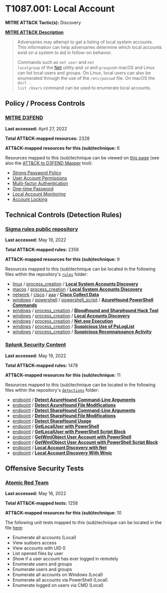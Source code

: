 # T1087.001: Local Account
**MITRE ATT&CK Tactic(s):** Discovery

**[MITRE ATT&CK Description](https://attack.mitre.org/techniques/T1087/001)**
<blockquote>Adversaries may attempt to get a listing of local system accounts. This information can help adversaries determine which local accounts exist on a system to aid in follow-on behavior.

Commands such as <code>net user</code> and <code>net localgroup</code> of the [Net](https://attack.mitre.org/software/S0039) utility and <code>id</code> and <code>groups</code>on macOS and Linux can list local users and groups. On Linux, local users can also be enumerated through the use of the <code>/etc/passwd</code> file. On macOS the <code>dscl . list /Users</code> command can be used to enumerate local accounts.</blockquote>

## Policy / Process Controls
### [MITRE D3FEND](https://d3fend.mitre.org/)
**Last accessed:** April 27, 2022

**Total ATT&CK-mapped resources:** 2328

**ATT&CK-mapped resources for this (sub)technique:** 6

Resources mapped to this (sub)technique can be viewed on [this page](https://d3fend.mitre.org/) (see also the [ATT&CK to D3FEND Mapper](https://d3fend.mitre.org/tools/attack-mapper) tool):

* [Strong Password Policy](https://d3fend.mitre.org/techniques/d3f:StrongPasswordPolicy)
* [User Account Permissions](https://d3fend.mitre.org/techniques/d3f:UserAccountPermissions)
* [Multi-factor Authentication](https://d3fend.mitre.org/techniques/d3f:Multi-factorAuthentication)
* [One-time Password](https://d3fend.mitre.org/techniques/d3f:One-timePassword)
* [Local Account Monitoring](https://d3fend.mitre.org/techniques/d3f:LocalAccountMonitoring)
* [Account Locking](https://d3fend.mitre.org/techniques/d3f:AccountLocking)

## Technical Controls (Detection Rules)
### [Sigma rules public repository](https://github.com/SigmaHQ/sigma)
**Last accessed:** May 19, 2022

**Total ATT&CK-mapped rules:** 2356

**ATT&CK-mapped resources for this (sub)technique:** 9

Resources mapped to this (sub)technique can be located in the following files within the repository's <code>[rules](https://github.com/SigmaHQ/sigma/tree/master/rules)</code> folder:

* [linux](https://github.com/SigmaHQ/sigma/tree/master/rules/linux/) / [process_creation](https://github.com/SigmaHQ/sigma/tree/master/rules/linux/process_creation/) / **[Local System Accounts Discovery](https://github.com/SigmaHQ/sigma/blob/master/rules/linux/process_creation/proc_creation_lnx_local_account.yml)**
* [macos](https://github.com/SigmaHQ/sigma/tree/master/rules/macos/) / [process_creation](https://github.com/SigmaHQ/sigma/tree/master/rules/macos/process_creation/) / **[Local System Accounts Discovery](https://github.com/SigmaHQ/sigma/blob/master/rules/macos/process_creation/proc_creation_macos_local_account.yml)**
* [network](https://github.com/SigmaHQ/sigma/tree/master/rules/network/) / [cisco](https://github.com/SigmaHQ/sigma/tree/master/rules/network/cisco/) / [aaa](https://github.com/SigmaHQ/sigma/tree/master/rules/network/cisco/aaa/) / **[Cisco Collect Data](https://github.com/SigmaHQ/sigma/blob/master/rules/network/cisco/aaa/cisco_cli_collect_data.yml)**
* [windows](https://github.com/SigmaHQ/sigma/tree/master/rules/windows/) / [powershell](https://github.com/SigmaHQ/sigma/tree/master/rules/windows/powershell/) / [powershell_script](https://github.com/SigmaHQ/sigma/tree/master/rules/windows/powershell/powershell_script/) / **[AzureHound PowerShell Commands](https://github.com/SigmaHQ/sigma/blob/master/rules/windows/powershell/powershell_script/posh_ps_azurehound_commands.yml)**
* [windows](https://github.com/SigmaHQ/sigma/tree/master/rules/windows/) / [process_creation](https://github.com/SigmaHQ/sigma/tree/master/rules/windows/process_creation/) / **[Bloodhound and Sharphound Hack Tool](https://github.com/SigmaHQ/sigma/blob/master/rules/windows/process_creation/proc_creation_win_hack_bloodhound.yml)**
* [windows](https://github.com/SigmaHQ/sigma/tree/master/rules/windows/) / [process_creation](https://github.com/SigmaHQ/sigma/tree/master/rules/windows/process_creation/) / **[Local Accounts Discovery](https://github.com/SigmaHQ/sigma/blob/master/rules/windows/process_creation/proc_creation_win_local_system_owner_account_discovery.yml)**
* [windows](https://github.com/SigmaHQ/sigma/tree/master/rules/windows/) / [process_creation](https://github.com/SigmaHQ/sigma/tree/master/rules/windows/process_creation/) / **[Net.exe Execution](https://github.com/SigmaHQ/sigma/blob/master/rules/windows/process_creation/proc_creation_win_susp_net_execution.yml)**
* [windows](https://github.com/SigmaHQ/sigma/tree/master/rules/windows/) / [process_creation](https://github.com/SigmaHQ/sigma/tree/master/rules/windows/process_creation/) / **[Suspicious Use of PsLogList](https://github.com/SigmaHQ/sigma/blob/master/rules/windows/process_creation/proc_creation_win_susp_psloglist.yml)**
* [windows](https://github.com/SigmaHQ/sigma/tree/master/rules/windows/) / [process_creation](https://github.com/SigmaHQ/sigma/tree/master/rules/windows/process_creation/) / **[Suspicious Reconnaissance Activity](https://github.com/SigmaHQ/sigma/blob/master/rules/windows/process_creation/proc_creation_win_susp_recon_activity.yml)**

### [Splunk Security Content](https://github.com/splunk/security_content)
**Last accessed:** May 19, 2022

**Total ATT&CK-mapped rules:** 1478

**ATT&CK-mapped resources for this (sub)technique:** 11

Resources mapped to this (sub)technique can be located in the following files within the repository's <code>[detections](https://github.com/splunk/security_content/tree/develop/detections)</code> folder:

* [endpoint](https://github.com/splunk/security_content/tree/develop/detections/endpoint/) / **[Detect AzureHound Command-Line Arguments](https://github.com/splunk/security_content/blob/develop/detections/endpoint/detect_azurehound_command_line_arguments.yml)**
* [endpoint](https://github.com/splunk/security_content/tree/develop/detections/endpoint/) / **[Detect AzureHound File Modifications](https://github.com/splunk/security_content/blob/develop/detections/endpoint/detect_azurehound_file_modifications.yml)**
* [endpoint](https://github.com/splunk/security_content/tree/develop/detections/endpoint/) / **[Detect SharpHound Command-Line Arguments](https://github.com/splunk/security_content/blob/develop/detections/endpoint/detect_sharphound_command_line_arguments.yml)**
* [endpoint](https://github.com/splunk/security_content/tree/develop/detections/endpoint/) / **[Detect SharpHound File Modifications](https://github.com/splunk/security_content/blob/develop/detections/endpoint/detect_sharphound_file_modifications.yml)**
* [endpoint](https://github.com/splunk/security_content/tree/develop/detections/endpoint/) / **[Detect SharpHound Usage](https://github.com/splunk/security_content/blob/develop/detections/endpoint/detect_sharphound_usage.yml)**
* [endpoint](https://github.com/splunk/security_content/tree/develop/detections/endpoint/) / **[GetLocalUser with PowerShell](https://github.com/splunk/security_content/blob/develop/detections/endpoint/getlocaluser_with_powershell.yml)**
* [endpoint](https://github.com/splunk/security_content/tree/develop/detections/endpoint/) / **[GetLocalUser with PowerShell Script Block](https://github.com/splunk/security_content/blob/develop/detections/endpoint/getlocaluser_with_powershell_script_block.yml)**
* [endpoint](https://github.com/splunk/security_content/tree/develop/detections/endpoint/) / **[GetWmiObject User Account with PowerShell](https://github.com/splunk/security_content/blob/develop/detections/endpoint/getwmiobject_user_account_with_powershell.yml)**
* [endpoint](https://github.com/splunk/security_content/tree/develop/detections/endpoint/) / **[GetWmiObject User Account with PowerShell Script Block](https://github.com/splunk/security_content/blob/develop/detections/endpoint/getwmiobject_user_account_with_powershell_script_block.yml)**
* [endpoint](https://github.com/splunk/security_content/tree/develop/detections/endpoint/) / **[Local Account Discovery with Net](https://github.com/splunk/security_content/blob/develop/detections/endpoint/local_account_discovery_with_net.yml)**
* [endpoint](https://github.com/splunk/security_content/tree/develop/detections/endpoint/) / **[Local Account Discovery With Wmic](https://github.com/splunk/security_content/blob/develop/detections/endpoint/local_account_discovery_with_wmic.yml)**


## Offensive Security Tests
### [Atomic Red Team](https://github.com/redcanaryco/atomic-red-team)
**Last accessed:** May 16, 2022

**Total ATT&CK-mapped tests:** 1258

**ATT&CK-mapped resources for this (sub)technique:** 10

The following unit tests mapped to this (sub)technique can be located in the file [here](https://github.com/redcanaryco/atomic-red-team/tree/master/atomics/T1087.001/T1087.001.yaml):

* Enumerate all accounts (Local)
* View sudoers access
* View accounts with UID 0
* List opened files by user
* Show if a user account has ever logged in remotely
* Enumerate users and groups
* Enumerate users and groups
* Enumerate all accounts on Windows (Local)
* Enumerate all accounts via PowerShell (Local)
* Enumerate logged on users via CMD (Local)


